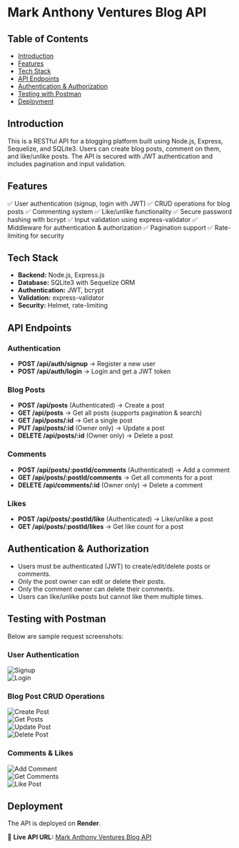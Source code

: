 # Mark Anthony Ventures Blog API

## Table of Contents

- [Introduction](#introduction)
- [Features](#features)
- [Tech Stack](#tech-stack)
- [API Endpoints](#api-endpoints)
- [Authentication & Authorization](#authentication--authorization)
- [Testing with Postman](#testing-with-postman)
- [Deployment](#deployment)

## Introduction

This is a RESTful API for a blogging platform built using Node.js, Express, Sequelize, and SQLite3. Users can create blog posts, comment on them, and like/unlike posts. The API is secured with JWT authentication and includes pagination and input validation.

## Features

✅ User authentication (signup, login with JWT)
✅ CRUD operations for blog posts
✅ Commenting system
✅ Like/unlike functionality
✅ Secure password hashing with bcrypt
✅ Input validation using express-validator
✅ Middleware for authentication & authorization
✅ Pagination support
✅ Rate-limiting for security

## Tech Stack

- **Backend:** Node.js, Express.js
- **Database:** SQLite3 with Sequelize ORM
- **Authentication:** JWT, bcrypt
- **Validation:** express-validator
- **Security:** Helmet, rate-limiting

## API Endpoints

### Authentication

- **POST /api/auth/signup** → Register a new user
- **POST /api/auth/login** → Login and get a JWT token

### Blog Posts

- **POST /api/posts** (Authenticated) → Create a post
- **GET /api/posts** → Get all posts (supports pagination & search)
- **GET /api/posts/:id** → Get a single post
- **PUT /api/posts/:id** (Owner only) → Update a post
- **DELETE /api/posts/:id** (Owner only) → Delete a post

### Comments

- **POST /api/posts/:postId/comments** (Authenticated) → Add a comment
- **GET /api/posts/:postId/comments** → Get all comments for a post
- **DELETE /api/comments/:id** (Owner only) → Delete a comment

### Likes

- **POST /api/posts/:postId/like** (Authenticated) → Like/unlike a post
- **GET /api/posts/:postId/likes** → Get like count for a post

## Authentication & Authorization

- Users must be authenticated (JWT) to create/edit/delete posts or comments.
- Only the post owner can edit or delete their posts.
- Only the comment owner can delete their comments.
- Users can like/unlike posts but cannot like them multiple times.

## Testing with Postman

Below are sample request screenshots:

### User Authentication

![Signup](screenshots/signup.png)  
![Login](screenshots/login.png)

### Blog Post CRUD Operations

![Create Post](screenshots/create_post.png)  
![Get Posts](screenshots/get_posts.png)  
![Update Post](screenshots/update_post.png)  
![Delete Post](screenshots/delete_post.png)

### Comments & Likes

![Add Comment](screenshots/add_comment.png)  
![Get Comments](screenshots/get_comments.png)  
![Like Post](screenshots/like_post.png)

## Deployment

The API is deployed on **Render**.

🔗 **Live API URL:** [Mark Anthony Ventures Blog API](https://mark-anthony-ventures-blog-api.onrender.com)
